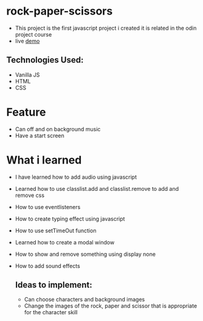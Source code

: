# rock-paper-scissors

* This project is the first javascript project i created it is related in the odin project course
* live <a href="https://hummydev7.github.io/one-piece-RPS/" target="_blank">demo</a>

<h2>Technologies Used:</h2>

* Vanilla JS
* HTML
* CSS

# Feature

* Can off and on background music
* Have a start screen

# What i learned

* I have learned how to add audio using javascript
* Learned how to use classlist.add and classlist.remove to add and remove css
* How to use eventlisteners
* How to create typing effect using javascript
* How to use setTimeOut function
* Learned how to create a modal window
* How to show and remove something using display none
* How to add sound effects

  <h2>Ideas to implement:</h2>

  * Can choose characters and background images
  * Change the images of the rock, paper and scissor that is appropriate for the character skill
    
